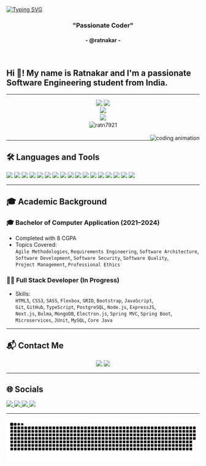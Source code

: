 [![Typing SVG](https://readme-typing-svg.herokuapp.com?color=black&size=35&center=true&vCenter=true&width=1000&lines=Welcome+to+my+GitHub+profile!;My+name+is+Ratnakar;I'm+a+Software+Engineering+Student)](https://git.io/typing-svg)

<h3 align="center">"Passionate Coder"</h3>
<h4 align="center">- @ratnakar -</h4>

<br>

<h2 align="left">Hi 👋! My name is Ratnakar and I'm a passionate Software Engineering student from India.</h2>

---

<div align="center">
  <img src="https://github-readme-stats.vercel.app/api?username=ratn7921&show_icons=true&include_all_commits=true&count_private=true&theme=dracula&hide_border=false" height="150" />
  <img src="https://github-readme-stats.vercel.app/api/top-langs/?username=ratn7921&layout=compact&theme=dracula&hide_border=false" height="150" />
</div>

<div align="center">
  <img src="https://github-profile-trophy.vercel.app/?username=ratn7921&theme=dracula&no-frame=true&no-bg=true&margin-w=4" />
</div>

<div align="center">
  <img src="https://github-readme-streak-stats.herokuapp.com?user=ratn7921&theme=dracula&hide_border=true" height="150"/>
</div>

<div align="center">
  <img src="https://komarev.com/ghpvc/?username=ratn7921&label=Profile+views&color=blue&style=flat" alt="ratn7921" />
</div>

<br>

<img align="right" height="125" src="https://i.pinimg.com/originals/ce/76/0f/ce760fde1800bc12b74dfd67d2a5dcbe.gif" alt="coding animation" />

---

## 🛠 Languages and Tools

<div align="left">
  <img src="https://cdn.jsdelivr.net/gh/devicons/devicon/icons/javascript/javascript-original.svg" height="30" />
  <img src="https://cdn.jsdelivr.net/gh/devicons/devicon/icons/typescript/typescript-original.svg" height="30" />
  <img src="https://cdn.jsdelivr.net/gh/devicons/devicon/icons/react/react-original.svg" height="30" />
  <img src="https://cdn.jsdelivr.net/gh/devicons/devicon/icons/nodejs/nodejs-original.svg" height="30" />
  <img src="https://cdn.jsdelivr.net/gh/devicons/devicon/icons/express/express-original.svg" height="30" />
  <img src="https://cdn.jsdelivr.net/gh/devicons/devicon/icons/mongodb/mongodb-original.svg" height="30" />
  <img src="https://cdn.jsdelivr.net/gh/devicons/devicon/icons/postgresql/postgresql-original.svg" height="30" />
  <img src="https://cdn.jsdelivr.net/gh/devicons/devicon/icons/mysql/mysql-original.svg" height="30" />
  <img src="https://cdn.jsdelivr.net/gh/devicons/devicon/icons/python/python-original.svg" height="30" />
  <img src="https://cdn.jsdelivr.net/gh/devicons/devicon/icons/java/java-original.svg" height="30" />
  <img src="https://cdn.jsdelivr.net/gh/devicons/devicon/icons/spring/spring-original.svg" height="30" />
  <img src="https://cdn.jsdelivr.net/gh/devicons/devicon/icons/html5/html5-original.svg" height="30" />
  <img src="https://cdn.jsdelivr.net/gh/devicons/devicon/icons/css3/css3-original.svg" height="30" />
  <img src="https://cdn.jsdelivr.net/gh/devicons/devicon/icons/docker/docker-original.svg" height="30" />
  <img src="https://cdn.jsdelivr.net/gh/devicons/devicon/icons/github/github-original.svg" height="30" />
  <img src="https://cdn.jsdelivr.net/gh/devicons/devicon/icons/git/git-original.svg" height="30" />
  <img src="https://cdn.jsdelivr.net/gh/devicons/devicon/icons/vscode/vscode-original.svg" height="30" />
</div>

---

## 🎓 Academic Background

### 🎓 Bachelor of Computer Application (2021–2024)
- Completed with 8 CGPA  
- Topics Covered:  
  `Agile Methodologies`, `Requirements Engineering`, `Software Architecture`,  
  `Software Development`, `Software Security`, `Software Quality`,  
  `Project Management`, `Professional Ethics`

### 👨‍💻 Full Stack Developer (In Progress)
- Skills:  
  `HTML5`, `CSS3`, `SASS`, `Flexbox`, `GRID`, `Bootstrap`, `JavaScript`,  
  `Git`, `GitHub`, `TypeScript`, `PostgreSQL`, `Node.js`, `ExpressJS`,  
  `Next.js`, `Bulma`, `MongoDB`, `Electron.js`, `Spring MVC`, `Spring Boot`,  
  `Microservices`, `JUnit`, `MySQL`, `Core Java`

---

## 📬 Contact Me

<div align="center">
  <a href="mailto:ratnakary41@gmail.com"><img src="https://img.shields.io/badge/Gmail-D14836?style=for-the-badge&logo=gmail&logoColor=white" /></a>
  <a href="https://www.linkedin.com/in/ratnakar-dashrath-yadav-677750226/" target="_blank"><img src="https://img.shields.io/badge/LinkedIn-%230077B5?style=for-the-badge&logo=linkedin&logoColor=white" /></a>
</div>

---

## 🌐 Socials

<div align="left">
  <a href="https://www.youtube.com/@YourChannel" target="_blank">
    <img src="https://img.shields.io/static/v1?message=Youtube&logo=youtube&label=&color=FF0000&logoColor=white&labelColor=&style=for-the-badge" height="35" />
  </a>
  <a href="https://www.instagram.com/yourusername/" target="_blank">
    <img src="https://img.shields.io/static/v1?message=Instagram&logo=instagram&label=&color=E4405F&logoColor=white&labelColor=&style=for-the-badge" height="35" />
  </a>
  <a href="https://www.twitch.tv/yourusername" target="_blank">
    <img src="https://img.shields.io/static/v1?message=Twitch&logo=twitch&label=&color=9146FF&logoColor=white&labelColor=&style=for-the-badge" height="35" />
  </a>
<a href="https://discord.com/users/1185953772002885703" target="_blank">
  <img src="https://img.shields.io/static/v1?message=Discord&logo=discord&label=&color=7289DA&logoColor=white&labelColor=&style=for-the-badge" height="35" />
</a>

</div>

---

<picture>
  <source media="(prefers-color-scheme: dark)" srcset="https://raw.githubusercontent.com/ratn7921/ratn7921/output/github-snake-dark.svg" />
  <source media="(prefers-color-scheme: light)" srcset="https://raw.githubusercontent.com/ratn7921/ratn7921/output/github-snake.svg" />
  <img alt="github-snake" src="https://raw.githubusercontent.com/ratn7921/ratn7921/output/github-snake.svg" />
</picture>
